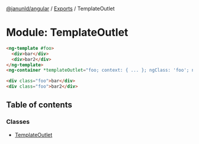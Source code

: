 [@janunld/angular](../README.md) / [Exports](../modules.md) / TemplateOutlet

# Module: TemplateOutlet

```html
<ng-template #foo>
  <div>bar</div>
  <div>bar2</div>
</ng-template>
<ng-container *templateOutlet="foo; context: { ... }; ngClass: 'foo'; ngStyle: ..."></ng-container>
```

```html
<div class="foo">bar</div>
<div class="foo">bar2</div>
```

## Table of contents

### Classes

- [TemplateOutlet](../classes/TemplateOutlet.TemplateOutlet.md)
